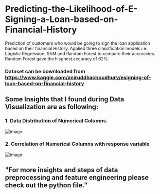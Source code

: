 # Predicting-the-Likelihood-of-E-Signing-a-Loan-based-on-Financial-History
Prediction of customers who would be going to sign the loan application based on their financial History. Applied three classification models i.e. Logistic Regression, SVM and Random Forest to compare their accuracies. Random Forest gave the hisghest accuracy of 62%. 

### Dataset can be downloaded from https://www.kaggle.com/aniruddhachoudhury/esigning-of-loan-based-on-financial-history

## Some Insights that I found during Data Visualization are as following:

### 1. Data Distribution of Numerical Columns.

![image](https://user-images.githubusercontent.com/37111089/85990111-2407fb00-ba0f-11ea-87cc-bad4e8e4440c.png)

### 2. Correlation of Numerical Columns with response variable

![image](https://user-images.githubusercontent.com/37111089/85990191-4732aa80-ba0f-11ea-8453-3a36ea4fe016.png)

## **"For more insights and steps of data preprocessing and feature engineering please check out the python file."**
